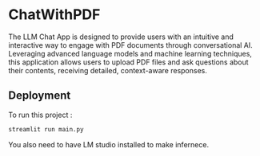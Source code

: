 # ChatWithPDF

The LLM Chat App is designed to provide users with an intuitive and interactive way to engage with PDF documents through conversational AI. Leveraging advanced language models and machine learning techniques, this application allows users to upload PDF files and ask questions about their contents, receiving detailed, context-aware responses.



## Deployment

To run this project :

```bash
streamlit run main.py
```

You also need to have LM studio installed to make infernece.


